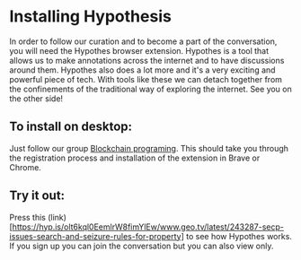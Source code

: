 # Installing Hypothesis


In order to follow our curation and to become a part of the conversation, you will need the Hypothes browser extension.
Hypothes is a tool that allows us to make annotations across the internet and to have discussions around them.
Hypothes also does a lot more and it's a very exciting and powerful piece of tech. With tools like these we can detach together from 
the confinements of the traditional way of exploring the internet. See you on the other side!

## To install on desktop:
Just follow our group [Blockchain programing](https://hypothes.is/groups/wg6R1aKJ/blockchain-programming). This should take you through the registration process and installation of the extension in Brave or Chrome.

## Try it out:
Press this (link)[https://hyp.is/olt6kql0EemlrW8fimYlEw/www.geo.tv/latest/243287-secp-issues-search-and-seizure-rules-for-property] to see how Hypothes works. If you sign up you can join the conversation but you can also view only.
